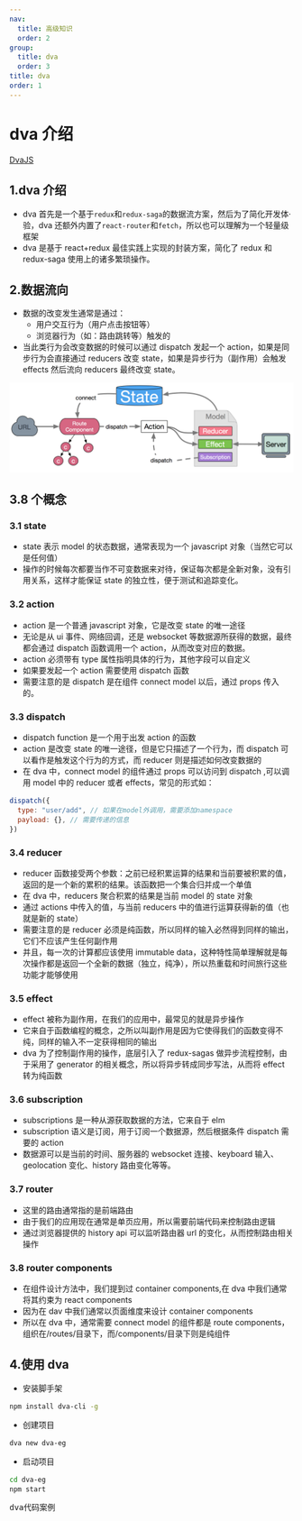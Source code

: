 ```yaml
---
nav:
  title: 高级知识
  order: 2
group:
  title: dva
  order: 3
title: dva
order: 1
---
```


# dva 介绍

[DvaJS](https://dvajs.com)

## 1.dva 介绍

- dva 首先是一个基于`redux`和`redux-saga`的数据流方案，然后为了简化开发体·验，dva 还额外内置了`react-router`和`fetch`，所以也可以理解为一个轻量级框架
- dva 是基于 react+redux 最佳实践上实现的封装方案，简化了 redux 和 redux-saga 使用上的诸多繁琐操作。

## 2.数据流向

- 数据的改变发生通常是通过：
  - 用户交互行为（用户点击按钮等）
  - 浏览器行为（如：路由跳转等）触发的
- 当此类行为会改变数据的时候可以通过 dispatch 发起一个 action，如果是同步行为会直接通过 reducers 改变 state，如果是异步行为（副作用）会触发 effects 然后流向 reducers 最终改变 state。

![](./1.png)

## 3.8 个概念

### 3.1 state

- state 表示 model 的状态数据，通常表现为一个 javascript 对象（当然它可以是任何值）
- 操作的时候每次都要当作不可变数据来对待，保证每次都是全新对象，没有引用关系，这样才能保证 state 的独立性，便于测试和追踪变化。

### 3.2 action

- action 是一个普通 javascript 对象，它是改变 state 的唯一途径
- 无论是从 ui 事件、网络回调，还是 websocket 等数据源所获得的数据，最终都会通过 dispatch 函数调用一个 action，从而改变对应的数据。
- action 必须带有 type 属性指明具体的行为，其他字段可以自定义
- 如果要发起一个 action 需要使用 dispatch 函数
- 需要注意的是 dispatch 是在组件 connect model 以后，通过 props 传入的。

### 3.3 dispatch

- dispatch function 是一个用于出发 action 的函数
- action 是改变 state 的唯一途径，但是它只描述了一个行为，而 dispatch 可以看作是触发这个行为的方式，而 reducer 则是描述如何改变数据的
- 在 dva 中，connect model 的组件通过 props 可以访问到 dispatch ,可以调用 model 中的 reducer 或者 effects，常见的形式如：

```js
dispatch({
  type: "user/add", // 如果在model外调用，需要添加namespace
  payload: {}, // 需要传递的信息
})
```

### 3.4 reducer

- reducer 函数接受两个参数：之前已经积累运算的结果和当前要被积累的值，返回的是一个新的累积的结果。该函数把一个集合归并成一个单值
- 在 dva 中，reducers 聚合积累的结果是当前 model 的 state 对象
- 通过 actions 中传入的值，与当前 reducers 中的值进行运算获得新的值（也就是新的 state）
- 需要注意的是 reducer 必须是纯函数，所以同样的输入必然得到同样的输出，它们不应该产生任何副作用
- 并且，每一次的计算都应该使用 immutable data，这种特性简单理解就是每次操作都是返回一个全新的数据（独立，纯净），所以热重载和时间旅行这些功能才能够使用

### 3.5 effect

- effect 被称为副作用，在我们的应用中，最常见的就是异步操作
- 它来自于函数编程的概念，之所以叫副作用是因为它使得我们的函数变得不纯，同样的输入不一定获得相同的输出
- dva 为了控制副作用的操作，底层引入了 redux-sagas 做异步流程控制，由于采用了 generator 的相关概念，所以将异步转成同步写法，从而将 effect 转为纯函数

### 3.6 subscription

- subscriptions 是一种从源获取数据的方法，它来自于 elm
- subscription 语义是订阅，用于订阅一个数据源，然后根据条件 dispatch 需要的 action
- 数据源可以是当前的时间、服务器的 websocket 连接、keyboard 输入、geolocation 变化、history 路由变化等等。

### 3.7 router

- 这里的路由通常指的是前端路由
- 由于我们的应用现在通常是单页应用，所以需要前端代码来控制路由逻辑
- 通过浏览器提供的 history api 可以监听路由器 url 的变化，从而控制路由相关操作

### 3.8 router components

- 在组件设计方法中，我们提到过 container components,在 dva 中我们通常将其约束为 react components
- 因为在 dav 中我们通常以页面维度来设计 container components
- 所以在 dva 中，通常需要 connect model 的组件都是 route components，组织在/routes/目录下，而/components/目录下则是纯组件

## 4.使用 dva
- 安装脚手架
```sh
npm install dva-cli -g
```
- 创建项目
```sh
dva new dva-eg
```
- 启动项目
```sh
cd dva-eg
npm start
```
<kbd><a :href="./dva-eg.rar" download="dva-eg.rar">dva代码案例</a></kbd>
